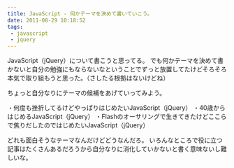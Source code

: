 ```yaml
---
title: JavaScript - 何かテーマを決めて書いていこう。
date: 2011-08-29 10:18:52
tags: 
 - javascript
 - jquery 
---
```

JavaScript（jQuery）について書こうと思ってる。
でも何かテーマを決めて書かないと自分の勉強にもならないなということでずっと放置してたけどそろそろ本気で取り組もうと思った。（さしたる根拠はないけどね）

ちょっと自分なりにテーマの候補をあげていってみよう。

・何度も挫折してるけどやっぱりはじめたいJavaScript（jQuery）
・40歳からはじめるJavaScript（jQuery）
・Flashのオーサリングで生きてきたけどここらで焦りだしたのではじめたいJavaScript（jQuery）

どれも面白そうなテーマなんだけどどうなんだろ。
いろんなところで役に立つ記事はたくさんあるだろうから自分なりに消化していかないと書く意味ないし難しいな。
